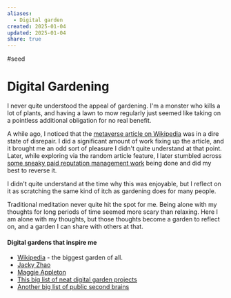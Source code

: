 ```yaml
---
aliases:
  - Digital garden
created: 2025-01-04
updated: 2025-01-04
share: true
---
```

#seed

# Digital Gardening

I never quite understood the appeal of gardening. I'm a monster who kills a lot of plants, and having a lawn to mow regularly just seemed like taking on a pointless additional obligation for no real benefit.

A while ago, I noticed that the [metaverse article on Wikipedia](https://en.wikipedia.org/wiki/Metaverse) was in a dire state of disrepair. I did a significant amount of work fixing up the article, and it brought me an odd sort of pleasure I didn't quite understand at that point. Later, while exploring via the random article feature, I later stumbled across [some sneaky paid reputation management work](https://en.wikipedia.org/wiki/Wikipedia:Conflict_of_interest/Noticeboard/Archive_182#Louis_B._Rosenberg_%26_Zoe_Rosenberg_%26_Unanimous_A.I.) being done and did my best to reverse it.

I didn't quite understand at the time why this was enjoyable, but I reflect on it as scratching the same kind of itch as gardening does for many people. 

Traditional meditation never quite hit the spot for me. Being alone with my thoughts for long periods of time seemed more scary than relaxing. Here I am alone with my thoughts, but those thoughts become a garden to reflect on, and a garden I can share with others at that. 

#### Digital gardens that inspire me

- [Wikipedia](https://wikipedia.**org**) - the biggest garden of all.
- [Jacky Zhao](https://jzhao.xyz/)
- [Maggie Appleton](https://maggieappleton.com/)
- [This big list of neat digital garden projects](https://github.com/lyz-code/best-of-digital-gardens?tab=readme-ov-file)
- [Another big list of public second brains](https://github.com/KasperZutterman/Second-Brain)